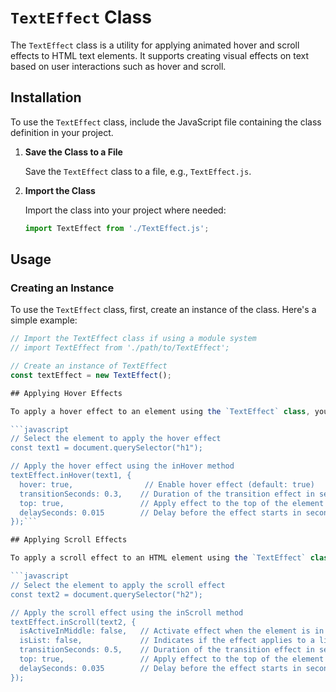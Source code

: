 # `TextEffect` Class

The `TextEffect` class is a utility for applying animated hover and scroll effects to HTML text elements. It supports creating visual effects on text based on user interactions such as hover and scroll.

## Installation

To use the `TextEffect` class, include the JavaScript file containing the class definition in your project.

1. **Save the Class to a File**

   Save the `TextEffect` class to a file, e.g., `TextEffect.js`.

2. **Import the Class**

   Import the class into your project where needed:

   ```javascript
   import TextEffect from './TextEffect.js';

## Usage

### Creating an Instance

To use the `TextEffect` class, first, create an instance of the class. Here's a simple example:

```javascript
// Import the TextEffect class if using a module system
// import TextEffect from './path/to/TextEffect';

// Create an instance of TextEffect
const textEffect = new TextEffect();

## Applying Hover Effects

To apply a hover effect to an element using the `TextEffect` class, you can use the `inHover` method. Here's how you can do it:

```javascript
// Select the element to apply the hover effect
const text1 = document.querySelector("h1");

// Apply the hover effect using the inHover method
textEffect.inHover(text1, {
  hover: true,                // Enable hover effect (default: true)
  transitionSeconds: 0.3,    // Duration of the transition effect in seconds (default: 0.5)
  top: true,                 // Apply effect to the top of the element (default: false)
  delaySeconds: 0.015        // Delay before the effect starts in seconds (default: 0.025)
});```

## Applying Scroll Effects

To apply a scroll effect to an HTML element using the `TextEffect` class, use the `inScroll` method. Here's an example of how to do it:

```javascript
// Select the element to apply the scroll effect
const text2 = document.querySelector("h2");

// Apply the scroll effect using the inScroll method
textEffect.inScroll(text2, {
  isActiveInMiddle: false,   // Activate effect when the element is in the middle of the viewport (default: false)
  isList: false,             // Indicates if the effect applies to a list of elements (default: false)
  transitionSeconds: 0.5,    // Duration of the transition effect in seconds (default: 0.5)
  top: true,                 // Apply effect to the top of the element (default: false)
  delaySeconds: 0.035        // Delay before the effect starts in seconds (default: 0.025)
});
